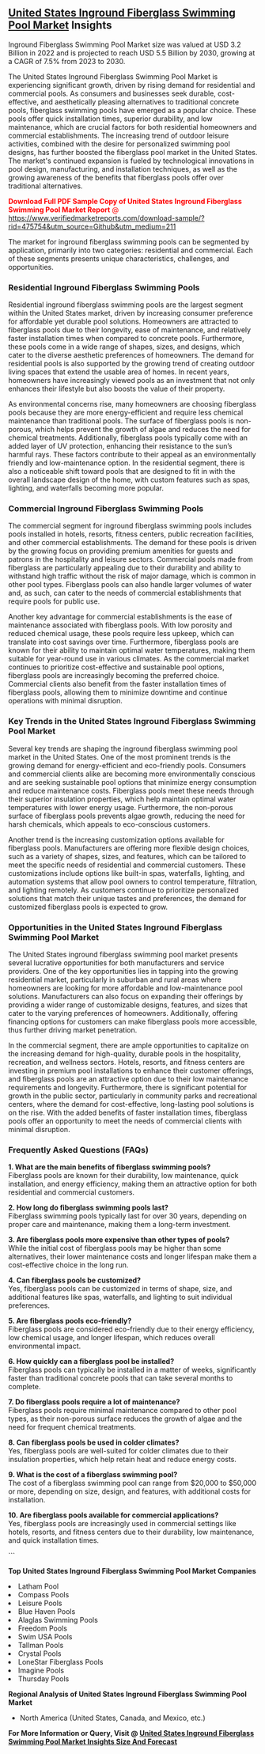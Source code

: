 <h2><a href="https://www.verifiedmarketreports.com/download-sample/?rid=475754&amp;utm_source=Github&amp;utm_medium=211" target="_blank">United States Inground Fiberglass Swimming Pool Market</a> Insights</h2><p>Inground Fiberglass Swimming Pool Market size was valued at USD 3.2 Billion in 2022 and is projected to reach USD 5.5 Billion by 2030, growing at a CAGR of 7.5% from 2023 to 2030.</p><p><p>The United States Inground Fiberglass Swimming Pool Market is experiencing significant growth, driven by rising demand for residential and commercial pools. As consumers and businesses seek durable, cost-effective, and aesthetically pleasing alternatives to traditional concrete pools, fiberglass swimming pools have emerged as a popular choice. These pools offer quick installation times, superior durability, and low maintenance, which are crucial factors for both residential homeowners and commercial establishments. The increasing trend of outdoor leisure activities, combined with the desire for personalized swimming pool designs, has further boosted the fiberglass pool market in the United States. The market's continued expansion is fueled by technological innovations in pool design, manufacturing, and installation techniques, as well as the growing awareness of the benefits that fiberglass pools offer over traditional alternatives. <p><span class=""><span style="color: #ff0000;"><strong>Download Full PDF Sample Copy of United States Inground Fiberglass Swimming Pool Market Report</strong> @ </span><a href="https://www.verifiedmarketreports.com/download-sample/?rid=475754&amp;utm_source=Github&amp;utm_medium=211" target="_blank">https://www.verifiedmarketreports.com/download-sample/?rid=475754&amp;utm_source=Github&amp;utm_medium=211</a></span></p>The market for inground fiberglass swimming pools can be segmented by application, primarily into two categories: residential and commercial. Each of these segments presents unique characteristics, challenges, and opportunities. <h3>Residential Inground Fiberglass Swimming Pools</h3><p>Residential inground fiberglass swimming pools are the largest segment within the United States market, driven by increasing consumer preference for affordable yet durable pool solutions. Homeowners are attracted to fiberglass pools due to their longevity, ease of maintenance, and relatively faster installation times when compared to concrete pools. Furthermore, these pools come in a wide range of shapes, sizes, and designs, which cater to the diverse aesthetic preferences of homeowners. The demand for residential pools is also supported by the growing trend of creating outdoor living spaces that extend the usable area of homes. In recent years, homeowners have increasingly viewed pools as an investment that not only enhances their lifestyle but also boosts the value of their property. <p>As environmental concerns rise, many homeowners are choosing fiberglass pools because they are more energy-efficient and require less chemical maintenance than traditional pools. The surface of fiberglass pools is non-porous, which helps prevent the growth of algae and reduces the need for chemical treatments. Additionally, fiberglass pools typically come with an added layer of UV protection, enhancing their resistance to the sun’s harmful rays. These factors contribute to their appeal as an environmentally friendly and low-maintenance option. In the residential segment, there is also a noticeable shift toward pools that are designed to fit in with the overall landscape design of the home, with custom features such as spas, lighting, and waterfalls becoming more popular. <h3>Commercial Inground Fiberglass Swimming Pools</h3><p>The commercial segment for inground fiberglass swimming pools includes pools installed in hotels, resorts, fitness centers, public recreation facilities, and other commercial establishments. The demand for these pools is driven by the growing focus on providing premium amenities for guests and patrons in the hospitality and leisure sectors. Commercial pools made from fiberglass are particularly appealing due to their durability and ability to withstand high traffic without the risk of major damage, which is common in other pool types. Fiberglass pools can also handle larger volumes of water and, as such, can cater to the needs of commercial establishments that require pools for public use. <p>Another key advantage for commercial establishments is the ease of maintenance associated with fiberglass pools. With low porosity and reduced chemical usage, these pools require less upkeep, which can translate into cost savings over time. Furthermore, fiberglass pools are known for their ability to maintain optimal water temperatures, making them suitable for year-round use in various climates. As the commercial market continues to prioritize cost-effective and sustainable pool options, fiberglass pools are increasingly becoming the preferred choice. Commercial clients also benefit from the faster installation times of fiberglass pools, allowing them to minimize downtime and continue operations with minimal disruption.<h3>Key Trends in the United States Inground Fiberglass Swimming Pool Market</h3><p>Several key trends are shaping the inground fiberglass swimming pool market in the United States. One of the most prominent trends is the growing demand for energy-efficient and eco-friendly pools. Consumers and commercial clients alike are becoming more environmentally conscious and are seeking sustainable pool options that minimize energy consumption and reduce maintenance costs. Fiberglass pools meet these needs through their superior insulation properties, which help maintain optimal water temperatures with lower energy usage. Furthermore, the non-porous surface of fiberglass pools prevents algae growth, reducing the need for harsh chemicals, which appeals to eco-conscious customers. <p>Another trend is the increasing customization options available for fiberglass pools. Manufacturers are offering more flexible design choices, such as a variety of shapes, sizes, and features, which can be tailored to meet the specific needs of residential and commercial customers. These customizations include options like built-in spas, waterfalls, lighting, and automation systems that allow pool owners to control temperature, filtration, and lighting remotely. As customers continue to prioritize personalized solutions that match their unique tastes and preferences, the demand for customized fiberglass pools is expected to grow.<h3>Opportunities in the United States Inground Fiberglass Swimming Pool Market</h3><p>The United States inground fiberglass swimming pool market presents several lucrative opportunities for both manufacturers and service providers. One of the key opportunities lies in tapping into the growing residential market, particularly in suburban and rural areas where homeowners are looking for more affordable and low-maintenance pool solutions. Manufacturers can also focus on expanding their offerings by providing a wider range of customizable designs, features, and sizes that cater to the varying preferences of homeowners. Additionally, offering financing options for customers can make fiberglass pools more accessible, thus further driving market penetration. <p>In the commercial segment, there are ample opportunities to capitalize on the increasing demand for high-quality, durable pools in the hospitality, recreation, and wellness sectors. Hotels, resorts, and fitness centers are investing in premium pool installations to enhance their customer offerings, and fiberglass pools are an attractive option due to their low maintenance requirements and longevity. Furthermore, there is significant potential for growth in the public sector, particularly in community parks and recreational centers, where the demand for cost-effective, long-lasting pool solutions is on the rise. With the added benefits of faster installation times, fiberglass pools offer an opportunity to meet the needs of commercial clients with minimal disruption.<h3>Frequently Asked Questions (FAQs)</h3><p><strong>1. What are the main benefits of fiberglass swimming pools?</strong><br>Fiberglass pools are known for their durability, low maintenance, quick installation, and energy efficiency, making them an attractive option for both residential and commercial customers.</p><p><strong>2. How long do fiberglass swimming pools last?</strong><br>Fiberglass swimming pools typically last for over 30 years, depending on proper care and maintenance, making them a long-term investment.</p><p><strong>3. Are fiberglass pools more expensive than other types of pools?</strong><br>While the initial cost of fiberglass pools may be higher than some alternatives, their lower maintenance costs and longer lifespan make them a cost-effective choice in the long run.</p><p><strong>4. Can fiberglass pools be customized?</strong><br>Yes, fiberglass pools can be customized in terms of shape, size, and additional features like spas, waterfalls, and lighting to suit individual preferences.</p><p><strong>5. Are fiberglass pools eco-friendly?</strong><br>Fiberglass pools are considered eco-friendly due to their energy efficiency, low chemical usage, and longer lifespan, which reduces overall environmental impact.</p><p><strong>6. How quickly can a fiberglass pool be installed?</strong><br>Fiberglass pools can typically be installed in a matter of weeks, significantly faster than traditional concrete pools that can take several months to complete.</p><p><strong>7. Do fiberglass pools require a lot of maintenance?</strong><br>Fiberglass pools require minimal maintenance compared to other pool types, as their non-porous surface reduces the growth of algae and the need for frequent chemical treatments.</p><p><strong>8. Can fiberglass pools be used in colder climates?</strong><br>Yes, fiberglass pools are well-suited for colder climates due to their insulation properties, which help retain heat and reduce energy costs.</p><p><strong>9. What is the cost of a fiberglass swimming pool?</strong><br>The cost of a fiberglass swimming pool can range from $20,000 to $50,000 or more, depending on size, design, and features, with additional costs for installation.</p><p><strong>10. Are fiberglass pools available for commercial applications?</strong><br>Yes, fiberglass pools are increasingly used in commercial settings like hotels, resorts, and fitness centers due to their durability, low maintenance, and quick installation times.</p>```</p><p><strong>Top United States Inground Fiberglass Swimming Pool Market Companies</strong></p><div data-test-id=""><p><li>Latham Pool</li><li> Compass Pools</li><li> Leisure Pools</li><li> Blue Haven Pools</li><li> Alaglas Swimming Pools</li><li> Freedom Pools</li><li> Swim USA Pools</li><li> Tallman Pools</li><li> Crystal Pools</li><li> LoneStar Fiberglass Pools</li><li> Imagine Pools</li><li> Thursday Pools</li></p><div><strong>Regional Analysis of&nbsp;United States Inground Fiberglass Swimming Pool Market</strong></div><ul><li dir="ltr"><p dir="ltr">North America&nbsp;(United States, Canada, and Mexico, etc.)</p></li></ul><p><strong>For More Information or Query, Visit @&nbsp;</strong><strong><a href="https://www.verifiedmarketreports.com/product/inground-fiberglass-swimming-pool-market/?utm_source=Github&amp;utm_medium=211" target="_blank">United States Inground Fiberglass Swimming Pool Market Insights Size And Forecast</a></strong></p></div>
